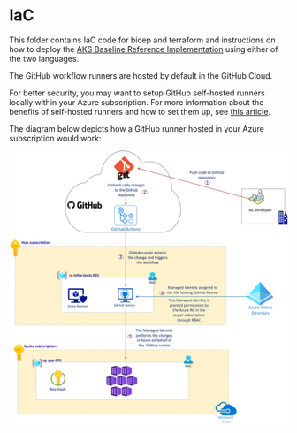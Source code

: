 # IaC
This folder contains IaC code for bicep and terraform and instructions on how to deploy the [AKS Baseline Reference Implementation](https://github.com/mspnp/aks-baseline) using either of the two languages.


The GitHub workflow runners are hosted by default in the GitHub Cloud.

For better security, you may want to setup GitHub self-hosted runners locally within your Azure subscription. For more information about the benefits of self-hosted runners and how to set them up, see [this article](https://docs.github.com/en/actions/hosting-your-own-runners/about-self-hosted-runners).

   The diagram below depicts how a GitHub runner hosted in your Azure subscription would work:
   
   ![GitHub Runners](../docs/.attachments/GitHub-Runners.jpg)
